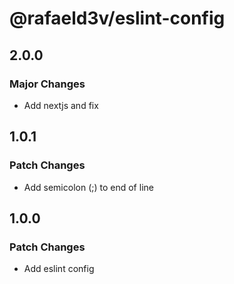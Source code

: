 # @rafaeld3v/eslint-config

## 2.0.0

### Major Changes

- Add nextjs and fix

## 1.0.1

### Patch Changes

- Add semicolon (;) to end of line

## 1.0.0

### Patch Changes

- Add eslint config

